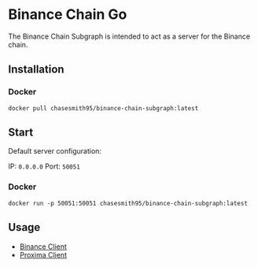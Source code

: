 # Binance Chain Go

The Binance Chain Subgraph is intended to act as a server for the Binance chain.

## Installation

### Docker

```
docker pull chasesmith95/binance-chain-subgraph:latest
```


## Start

Default server configuration:

IP: `0.0.0.0`
Port: `50051`

### Docker
```
docker run -p 50051:50051 chasesmith95/binance-chain-subgraph:latest
```

## Usage

- [Binance Client]()
- [Proxima Client]()
